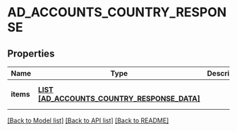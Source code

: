 # AD_ACCOUNTS_COUNTRY_RESPONSE

## Properties
Name | Type | Description | Notes
------------ | ------------- | ------------- | -------------
**items** | [**LIST [AD_ACCOUNTS_COUNTRY_RESPONSE_DATA]**](AdAccountsCountryResponseData.md) |  | [optional] [default to null]

[[Back to Model list]](../README.md#documentation-for-models) [[Back to API list]](../README.md#documentation-for-api-endpoints) [[Back to README]](../README.md)


